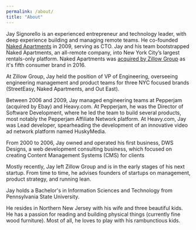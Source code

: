 ```yaml
---
permalink: /about/
title: "About"
---
```

Jay Signorello is an experienced entrepreneur and technology leader, with deep experience building and managing remote teams.
He co-founded <a href="https://www.nakedapartments.com" target="_blank">Naked Apartments</a> in 2009, serving as CTO. Jay and his team
bootstrapped Naked Apartments, an all-remote company, into New York City’s largest rentals-only
platform. Naked Apartments was <a href="https://www.geekwire.com/2016/zillow-continues-aggressive-acquisition-path-pays-13m-to-purchase-naked-apartments/" target="_blank">acquired by Zillow Group</a> as it's
fifth consumer brand in 2016.

At Zillow Group, Jay held the position of VP of Engineering,
overseeing engineering management and
product teams for three NYC focused brands
(StreetEasy, Naked Apartments, and Out East).

Between 2006 and 2009, Jay managed engineering teams at Pepperjam
(acquired by Ebay) and Heavy.com. At Pepperjam, he was the
Director of Software Development, where he led the team to
build several products, most notably the Pepperjam Affiliate
 Network platform. At Heavy.com, Jay was Lead developer,
 spearheading the development of an innovative video ad
 network platform named HuskyMedia.

From 2000 to 2006, Jay owned and operated his first business,
DWS Designs, a web development consulting business, which focused on
creating Content Management Systems (CMS) for clients

Mostly recently, Jay left Zillow Group and is in the early stages of his next startup.
From time to time, he advises founders of startups on management,
product strategy, and running lean.

Jay holds a Bachelor's in Information Sciences and Technology
from Pennsylvania State University.

He resides in Northern New Jersey with his wife and three beautiful kids.
He has a passion for reading and building physical things
(currently fine wood furniture). Most of all,
he loves to play with his rambunctious kids.
